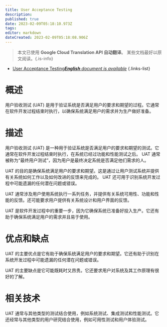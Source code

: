 ```yaml
---
title: User Acceptance Testing
description: 
published: true
date: 2023-02-09T05:18:10.973Z
tags: 
editor: markdown
dateCreated: 2023-02-09T05:18:08.906Z
---
```


> 本文已使用 **Google Cloud Translation API 自动翻译**。
某些文档最好以原文阅读。{.is-info}



- [User Acceptance Testing***English** document is available*](/en/Knowledge-base/Dictionary/user-acceptance-testing)
{.links-list}



# 概述
用户验收测试 (UAT) 是用于验证系统是否满足用户的要求和期望的过程。它通常在软件开发过程结束时执行，以确保系统满足用户的需求并为生产做好准备。

# 描述
用户验收测试 (UAT) 是一种用于验证系统是否满足用户的要求和期望的测试。它通常在软件开发过程结束时执行，在系统已经过功能和性能测试之后。 UAT 通常被称为“最终用户测试”，因为用户是最终决定系统是否满足他们需求的人。

UAT 的目的是确保系统满足用户的要求和期望。这是通过让用户测试系统并提供有关系统如何工作以及如何改进的反馈来完成的。 UAT 还可用于识别系统开发过程中可能遗漏的任何潜在问题或错误。

UAT 通常涉及用户使用系统执行一系列任务，并提供有关系统可用性、功能和性能的反馈。还可能要求用户提供有关系统设计和用户界面的反馈。

UAT 是软件开发过程中的重要一步，因为它确保系统已准备好投入生产。它还有助于确保系统满足用户的需求并且易于使用。

# 优点和缺点
UAT 的主要优点是它有助于确保系统满足用户的要求和期望。它还有助于识别在系统开发过程中可能遗漏的任何潜在问题或错误。

UAT 的主要缺点是它可能既耗时又昂贵。它还要求用户对系统及其工作原理有很好的了解。

# 相关技术
UAT 通常与其他类型的测试结合使用，例如系统测试、集成测试和性能测试。它还经常与其他类型的用户研究结合使用，例如可用性测试和用户体验测试。